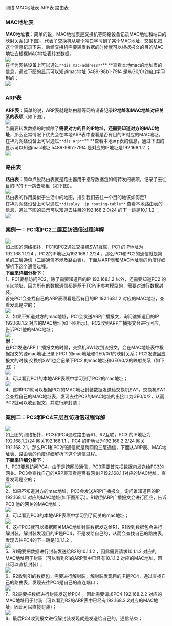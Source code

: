 网络 MAC地址表 ARP表 路由表
<a name="tVErL"></a>
### MAC地址表
**MAC地址表**：简单的说，MAC地址表是交换机等网络设备记录MAC地址和端口的映射关系(见下图)，代表了交换机从哪个端口学习到了某个MAC地址，交换机把这个信息记录下来，后续交换机需要转发数据的时候就可以根据报文的目的MAC地址去根据MAC地址表转发数据。<br />![](https://cdn.nlark.com/yuque/0/2021/webp/396745/1640660706620-a6c578d5-3878-42d7-9dd5-e0a23e0d25c9.webp#clientId=u25e95e68-7844-4&from=paste&id=ua0a07b8b&originHeight=152&originWidth=362&originalType=url&ratio=1&rotation=0&showTitle=false&status=done&style=none&taskId=u9a16cf27-285f-4320-8a90-5194a052324&title=)<br />在华为网络设备上可以通过`**dis mac-address**`** **查看本地mac的地址表的信息，通过下图的显示可以知道mac地址 5489-98b1-79f4 是从G0/0/2端口学习到的；<br />![](https://cdn.nlark.com/yuque/0/2021/webp/396745/1640660706513-9392738e-f2e4-4573-b0a1-f6df17a06f64.webp#clientId=u25e95e68-7844-4&from=paste&id=uf3db6a6b&originHeight=548&originWidth=1080&originalType=url&ratio=1&rotation=0&showTitle=false&status=done&style=shadow&taskId=u16891c3b-2bd7-4fcd-8212-1ac5fa37800&title=)
<a name="T30wj"></a>
### ARP表
**ARP表**：简单的说，ARP表就是路由器等网络设备记录**IP地址和MAC地址对应关系的表项**（如下图）。<br />![](https://cdn.nlark.com/yuque/0/2021/webp/396745/1640660706733-c78e4dda-31d7-450f-9dfa-5b6b1d1f00f3.webp#clientId=u25e95e68-7844-4&from=paste&id=uc5961166&originHeight=152&originWidth=482&originalType=url&ratio=1&rotation=0&showTitle=false&status=done&style=none&taskId=u566d02b2-6074-4924-9339-feec09f631d&title=)<br />当需要转发数据的时候除了**需要对方的目的IP地址，还需要知道对方的MAC地址**，那么正常情况下优先会在本地ARP表中查看是否有目的IP对应的MAC地址。<br />在华为网络设备上可以通过`**dis arp**`** **查看本地arp表的信息，通过下图的显示可以知道mac地址 5489-98b1-79f4 是对应的IP地址是192.168.1.2 ；<br />![](https://cdn.nlark.com/yuque/0/2021/webp/396745/1640660706511-f7c55cda-afd3-442d-b7fb-69ab0036d280.webp#clientId=u25e95e68-7844-4&from=paste&id=ufd9836a5&originHeight=548&originWidth=1080&originalType=url&ratio=1&rotation=0&showTitle=false&status=done&style=shadow&taskId=u1dd5eb34-b814-4d98-840a-f443a6ff53a&title=)
<a name="xoQED"></a>
### 路由表
**路由表**：简单点说路由表就是路由器用于指导数据包如何转发的表项，记录了去往目的IP的下一跳去哪里（如下图）。<br />![](https://cdn.nlark.com/yuque/0/2021/webp/396745/1640660706390-555ed611-8ee4-4c58-a14a-673eb0b841a3.webp#clientId=u25e95e68-7844-4&from=paste&id=u7ad14050&originHeight=101&originWidth=721&originalType=url&ratio=1&rotation=0&showTitle=false&status=done&style=none&taskId=u211f4aad-c753-4964-ad16-ddce4b9d15b&title=)<br />路由表的作用类似于生活中的地图，指引我们去往一个目的地该如何走?<br />在华为网络设备上可以通过`**display  ip routing-table**` 查看本地路由表的信息，通过下图的显示可以知道去往目的192.168.2.0/24 的下一跳是10.1.1.2 ；<br />![](https://cdn.nlark.com/yuque/0/2021/webp/396745/1640660707139-40b412b9-0e25-4b1f-a629-edec3ef9214a.webp#clientId=u25e95e68-7844-4&from=paste&id=u4b2ab26a&originHeight=544&originWidth=1080&originalType=url&ratio=1&rotation=0&showTitle=false&status=done&style=shadow&taskId=u8f8e136b-b932-4276-a984-c1e7b6a4d2d&title=)
<a name="Fp9UJ"></a>
### 案例一：PC1和PC2二层互访通信过程详解
![](https://cdn.nlark.com/yuque/0/2021/webp/396745/1640660707249-00147803-0dbb-4d36-8c42-7a89bd79138d.webp#clientId=u25e95e68-7844-4&from=paste&id=ueb9ec067&originHeight=366&originWidth=519&originalType=url&ratio=1&rotation=0&showTitle=false&status=done&style=shadow&taskId=u4d128c86-3764-461f-8a3b-451fef41335&title=)<br />如上图的网络拓扑，PC1和PC2通过交换机SW1互联，PC1 的IP地址为192.168.1.1/24 ，PC2的IP地址为192.168.1.2/24 ，那么PC1和PC2的通信就是简单的二层通信（二层通信不涉及路由表），下面从ARP表和MAC地址表的角度详细解析下这个通信过程。<br />**下面来详细分析下：**<br />1、PC1要想访问PC2，除了需要知道目的IP 192.168.1.2 以外，还需要知道PC2 的mac地址，因为所有的数据通信都是基于TCP/IP参考模型的，需要对进行数据封装。<br />首先PC1会查找自己的ARP表项看是否有目的IP 192.168.1.2 对应的MAC地址，查看发现是空的；<br />![](https://cdn.nlark.com/yuque/0/2021/webp/396745/1640660707008-0497e826-5f13-4589-8971-80a578657d5b.webp#clientId=u25e95e68-7844-4&from=paste&id=u0863b84e&originHeight=558&originWidth=1080&originalType=url&ratio=1&rotation=0&showTitle=false&status=done&style=none&taskId=u2bac2c1f-d68b-4604-a65f-4d9e02b14b8&title=)<br />2、如果不知道对方的mac地址，PC1会发送ARP广播报文，询问谁知道目的IP 192.168.1.2 对应的MAC地址(如下图所示)。PC2收到ARP广播报文会进行回应，告诉PC1他的MAC地址；<br />![](https://cdn.nlark.com/yuque/0/2021/webp/396745/1640660707264-b28a4a36-a9e4-4261-a5d2-d9e1ffb01888.webp#clientId=u25e95e68-7844-4&from=paste&id=ub80b8547&originHeight=38&originWidth=1080&originalType=url&ratio=1&rotation=0&showTitle=false&status=done&style=none&taskId=u1fb4bd03-95fe-4e0c-993d-3cdf2e6ccad&title=)<br />**附：**<br />在PC1发送ARP 广播报文的时候，交换机SW1收到该报文，会在MAC地址表中根据报文的源mac地址记录下PC1 的mac地址和GE0/0/1的映射关系；PC2发送回应报文的时候 交换机SW1也会记录下PC2 的mac地址和GE0/0/2的映射关系（如下图）；<br />![](https://cdn.nlark.com/yuque/0/2021/webp/396745/1640660707483-070556b8-d443-4b15-be37-13393498b483.webp#clientId=u25e95e68-7844-4&from=paste&id=uaed71759&originHeight=554&originWidth=1080&originalType=url&ratio=1&rotation=0&showTitle=false&status=done&style=shadow&taskId=uc95fb29b-62d5-4d1b-8cba-e6c1c37005f&title=)<br />3、可以看到PC1的本地ARP表项中学习到了PC2的mac地址；<br />![](https://cdn.nlark.com/yuque/0/2021/webp/396745/1640660707346-b9e7b7f3-cef5-4a4f-84e6-417c08599647.webp#clientId=u25e95e68-7844-4&from=paste&id=u289b4458&originHeight=565&originWidth=1080&originalType=url&ratio=1&rotation=0&showTitle=false&status=done&style=none&taskId=u350241da-ec23-4c75-9069-f72e5f0cb46&title=)<br />4、这样PC1就可以根据PC2的MAC地址封装数据发送给交换机SW1，交换机SW1会查找自己的MAC地址表，发现去往PC2的MAC地址的出接口为GE0/0/2，从而PC2就可以收到报文，并进行解封装；
<a name="DBBga"></a>
### 案例二：PC3和PC4三层互访通信过程详解
![](https://cdn.nlark.com/yuque/0/2021/webp/396745/1640660707601-2bda51da-37a0-4c84-9c0e-9de40d8229e2.webp#clientId=u25e95e68-7844-4&from=paste&id=ue125a11f&originHeight=295&originWidth=615&originalType=url&ratio=1&rotation=0&showTitle=false&status=done&style=shadow&taskId=u1ced30f0-cb6a-420d-b51d-3b746220720&title=)<br />如上图的网络拓扑，PC3和PC4通过路由器R1、R2互联，PC3 的IP地址为192.168.1.2/24 网关192.168.1.1 ，PC4 的IP地址为192.168.2.2/24 网关192.168.2.1，那么PC1和PC2的通信就是跨网段三层通信，下面从ARP表、MAC地址表、路由表的角度详细解析下这个通信过程。<br />**下面来详细分析下：**<br />1、PC3要想访问PC4，由于是跨网段通信，PC3需要首先把数据包发送给PC3的网关。PC3会查找自己的ARP表项看是否有网关IP192.168.1.1对应的MAC地址，查看发现是空的；<br />![](https://cdn.nlark.com/yuque/0/2021/webp/396745/1640660707834-75943e1f-d01c-4692-b747-a3eefea782c8.webp#clientId=u25e95e68-7844-4&from=paste&id=uda357261&originHeight=553&originWidth=1080&originalType=url&ratio=1&rotation=0&showTitle=false&status=done&style=none&taskId=u75196bb3-9cee-4564-bd13-d654c762e0d&title=)<br />2、如果不知道对方的mac地址，PC3会发送ARP广播报文，询问谁知道目的IP 192.168.1.1 对应的MAC地址(如下图所示)。R1收到ARP广播报文会进行回应，告诉PC3 他的网关的MAC地址；<br />![](https://cdn.nlark.com/yuque/0/2021/webp/396745/1640660707813-1047acd6-2479-4f0f-bfc9-c0695c5cc4a7.webp#clientId=u25e95e68-7844-4&from=paste&id=u9b6e8e64&originHeight=40&originWidth=970&originalType=url&ratio=1&rotation=0&showTitle=false&status=done&style=none&taskId=uf41a9758-9d20-4830-8e60-2ba1a5d75fe&title=)<br />3、可以看到PC3的本地ARP表项中学习到了网关的mac地址；<br />![](https://cdn.nlark.com/yuque/0/2021/webp/396745/1640660708234-8d23b7cc-afe5-4b5a-8673-e1096d78b7f9.webp#clientId=u25e95e68-7844-4&from=paste&id=ued4c4433&originHeight=552&originWidth=1080&originalType=url&ratio=1&rotation=0&showTitle=false&status=done&style=shadow&taskId=ud5522f31-13d2-4539-8ce3-367c58f0063&title=)<br />4、这样PC3就可以根据网关MAC地址封装数据发送给R1，R1收到数据包会进行解封装，解封装发现目的IP是PC4，不是发给自己的，从而会查找自己的路由表，发现去往PC4的下一跳是10.1.1.2；<br />![](https://cdn.nlark.com/yuque/0/2021/webp/396745/1640660708270-5f9bff86-dd46-4dac-84b1-03dd904f339b.webp#clientId=u25e95e68-7844-4&from=paste&id=u922c4805&originHeight=551&originWidth=1080&originalType=url&ratio=1&rotation=0&showTitle=false&status=done&style=shadow&taskId=udf1956f1-699d-47d8-8297-9beca49b840&title=)<br />5、R1需要把数据进行封装发送给R2的10.1.1.2 ，因此需要请求10.1.1.2 对应的MAC地址用于封装（可以看到R1的ARP表中已经有10.1.1.2 对应的MAC地址，因此可以直接封装）；<br />![](https://cdn.nlark.com/yuque/0/2021/webp/396745/1640660708023-5e3faa22-436b-4824-9212-1a80bcc9615b.webp#clientId=u25e95e68-7844-4&from=paste&id=ud747573b&originHeight=557&originWidth=1080&originalType=url&ratio=1&rotation=0&showTitle=false&status=done&style=shadow&taskId=u94f25f3d-a09a-45db-ae40-c0684cd6593&title=)<br />6、R2收到R1的数据包，需要进行解封装，解封装发现目的IP是PC4，通过查找自己的路由表，发现去往PC4是自己的直连端口；<br />![](https://cdn.nlark.com/yuque/0/2021/webp/396745/1640660708717-e8a0a233-f21a-472f-b6c8-e945f3556901.webp#clientId=u25e95e68-7844-4&from=paste&id=uce5b99b8&originHeight=550&originWidth=1080&originalType=url&ratio=1&rotation=0&showTitle=false&status=done&style=shadow&taskId=u79f12f33-54b4-4d30-a28c-a3e7dfbe7c9&title=)<br />7、R2需要把数据进行封装发送给PC4 ，因此需要请求PC4 192.168.2.2  对应的MAC地址用于封装（可以看到R2的ARP表中已经有192.168.2.2对应的MAC地址，因此可以直接封装）；<br />![](https://cdn.nlark.com/yuque/0/2021/webp/396745/1640660708646-f893754d-a510-405a-adfc-9501da19c87a.webp#clientId=u25e95e68-7844-4&from=paste&id=u57f26321&originHeight=560&originWidth=1080&originalType=url&ratio=1&rotation=0&showTitle=false&status=done&style=shadow&taskId=ud2d9b5ea-dd83-44e8-8263-7a133971006&title=)<br />8、最后PC4收到报文进行解封装发现就是发送给自己的，通信结束；
